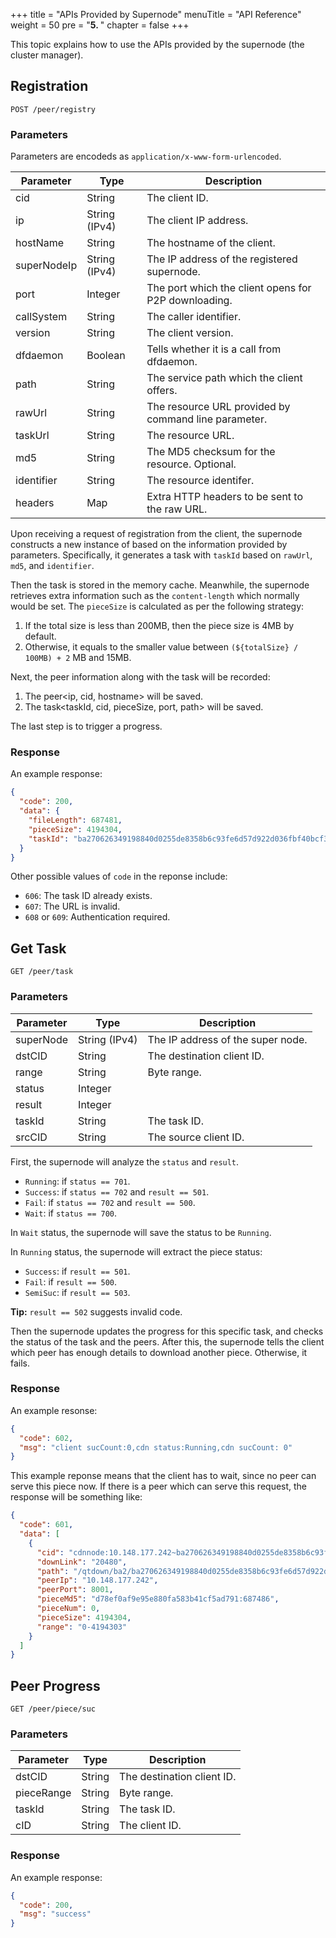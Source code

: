 +++
title = "APIs Provided by Supernode"
menuTitle = "API Reference"
weight = 50
pre = "<b>5. </b>"
chapter = false
+++

This topic explains how to use the APIs provided by the supernode (the cluster manager).
<!--more-->

## Registration

```
POST /peer/registry
```

### Parameters

Parameters are encodeds as `application/x-www-form-urlencoded`.

| Parameter | Type | Description |
|---|---|---|
| cid | String | The client ID. |
| ip | String (IPv4) | The client IP address. |
| hostName | String | The hostname of the client. |
| superNodeIp | String (IPv4) | The IP address of the registered supernode. |
| port | Integer | The port which the client opens for P2P downloading. |
| callSystem | String | The caller identifier. |
| version | String | The client version. |
| dfdaemon | Boolean | Tells whether it is a call from dfdaemon. |
| path | String | The service path which the client offers. |
| rawUrl | String | The resource URL provided by command line parameter. |
| taskUrl | String | The resource URL. |
| md5 | String | The MD5 checksum for the resource. Optional. |
| identifier | String | The resource identifer. |
| headers | Map | Extra HTTP headers to be sent to the raw URL. |

Upon receiving a request of registration from the client, the supernode constructs a new instance of based on the information provided by parameters. Specifically, it generates a task with `taskId` based on `rawUrl`, `md5`, and `identifier`.

Then the task is stored in the memory cache. Meanwhile, the supernode retrieves extra information such as the `content-length` which normally would be set. The `pieceSize` is calculated as per the following strategy:

1. If the total size is less than 200MB, then the piece size is 4MB by default.
2. Otherwise, it equals to the smaller value between `(${totalSize} / 100MB) + 2` MB and 15MB.

Next, the peer information along with the task will be recorded:

1. The peer<ip, cid, hostname> will be saved.
2. The task<taskId, cid, pieceSize, port, path> will be saved.

The last step is to trigger a progress.

### Response

An example response:

```json
{
  "code": 200,
  "data": {
    "fileLength": 687481,
    "pieceSize": 4194304,
    "taskId": "ba270626349198840d0255de8358b6c93fe6d57d922d036fbf40bcf3499f44a8"
  }
}
```

Other possible values of `code` in the reponse include:

- `606`: The task ID already exists.
- `607`: The URL is invalid.
- `608` or `609`: Authentication required.

## Get Task

```
GET /peer/task
```

### Parameters

| Parameter | Type | Description |
|---|---|---|
| superNode | String (IPv4) | The IP address of the super node. |
| dstCID | String | The destination client ID. |
| range | String | Byte range. |
| status | Integer |  |
| result | Integer |  |
| taskId | String | The task ID. |
| srcCID | String | The source client ID. |

First, the supernode will analyze the `status` and `result`.

- `Running`: if `status == 701`.
- `Success`: if `status == 702` and `result == 501`.
- `Fail`: if `status == 702` and `result == 500`.
- `Wait`: if `status == 700`.

In `Wait` status, the supernode will save the status to be `Running`.

In `Running` status, the supernode will extract the piece status:

- `Success`: if `result == 501`.
- `Fail`: if `result == 500`.
- `SemiSuc`: if `result == 503`.

**Tip:** `result == 502` suggests invalid code.

Then the supernode updates the progress for this specific task, and checks the status of  the task and the peers. After this, the supernode tells the client which peer has enough details to download another piece. Otherwise, it fails.

### Response

An example resonse:

```json
{
  "code": 602,
  "msg": "client sucCount:0,cdn status:Running,cdn sucCount: 0"
}
```

This example reponse means that the client has to wait, since no peer can serve this piece now. If there is a peer which can serve this request, the response will be something like:

```json
{
  "code": 601,
  "data": [
    {
      "cid": "cdnnode:10.148.177.242~ba270626349198840d0255de8358b6c93fe6d57d922d036fbf40bcf3499f44a8",
      "downLink": "20480",
      "path": "/qtdown/ba2/ba270626349198840d0255de8358b6c93fe6d57d922d036fbf40bcf3499f44a8",
      "peerIp": "10.148.177.242",
      "peerPort": 8001,
      "pieceMd5": "d78ef0af9e95e880fa583b41cf5ad791:687486",
      "pieceNum": 0,
      "pieceSize": 4194304,
      "range": "0-4194303"
    }
  ]
}
```

## Peer Progress

```
GET /peer/piece/suc
```

### Parameters

| Parameter | Type | Description |
|---|---|---|
| dstCID | String | The destination client ID. |
| pieceRange | String | Byte range. |
| taskId | String | The task ID. |
| cID | String | The client ID. |

### Response

An example response:

```json
{
  "code": 200,
  "msg": "success"
}
```
